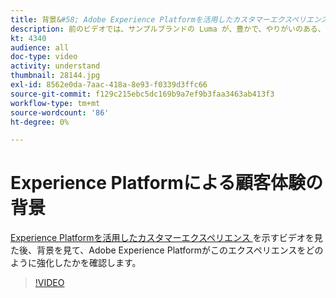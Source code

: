 ```yaml
---
title: 背景&#58; Adobe Experience Platformを活用したカスタマーエクスペリエンス
description: 前のビデオでは、サンプルブランドの Luma が、豊かで、やりがいのある、関連性の高い顧客体験を作成した方法を確認しました。 このビデオでは、Adobe Experience Platformを使用してこのジャーニーを達成する方法を説明します。
kt: 4340
audience: all
doc-type: video
activity: understand
thumbnail: 28144.jpg
exl-id: 8562e0da-7aac-418a-8e93-f0339d3ffc66
source-git-commit: f129c215ebc5dc169b9a7ef9b3faa3463ab413f3
workflow-type: tm+mt
source-wordcount: '86'
ht-degree: 0%

---
```


# Experience Platformによる顧客体験の背景

[Experience Platformを活用したカスタマーエクスペリエンス &#x200B;](customer-experience.md) を示すビデオを見た後、背景を見て、Adobe Experience Platformがこのエクスペリエンスをどのように強化したかを確認します。

>[!VIDEO](https://video.tv.adobe.com/v/36312?quality=12&learn=on&captions=jpn)

